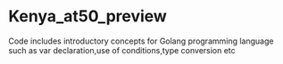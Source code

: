 # Kenya_at50_preview
Code includes introductory concepts for Golang programming language such as var declaration,use of conditions,type conversion etc
